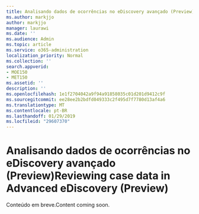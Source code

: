 ```yaml
---
title: Analisando dados de ocorrências no eDiscovery avançado (Preview)
ms.author: markjjo
author: markjjo
manager: laurawi
ms.date: ''
ms.audience: Admin
ms.topic: article
ms.service: o365-administration
localization_priority: Normal
ms.collection: ''
search.appverid:
- MOE150
- MET150
ms.assetid: ''
description: ''
ms.openlocfilehash: 1e1f2704042a9f94a91858035c01d201d9412c9f
ms.sourcegitcommit: ee28ee2b2bdfd049333c2f495d7f7780d13af4a6
ms.translationtype: MT
ms.contentlocale: pt-BR
ms.lasthandoff: 01/29/2019
ms.locfileid: "29607370"
---
```

# <a name="reviewing-case-data-in-advanced-ediscovery-preview"></a><span data-ttu-id="c59f6-102">Analisando dados de ocorrências no eDiscovery avançado (Preview)</span><span class="sxs-lookup"><span data-stu-id="c59f6-102">Reviewing case data in Advanced eDiscovery (Preview)</span></span>

<span data-ttu-id="c59f6-103">Conteúdo em breve.</span><span class="sxs-lookup"><span data-stu-id="c59f6-103">Content coming soon.</span></span>